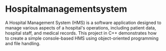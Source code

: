 # Hospitalmanagementsystem
A Hospital Management System (HMS) is a software application designed to manage various aspects of a hospital's operations, including patient data, hospital staff, and medical records. This project in C++ demonstrates how to create a simple console-based HMS using object-oriented programming and file handling.
